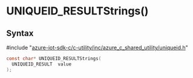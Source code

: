 # UNIQUEID_RESULTStrings()

## Syntax

\#include "[azure-iot-sdk-c/c-utility/inc/azure_c_shared_utility/uniqueid.h](../uniqueid-h.md)"  
```C
const char* UNIQUEID_RESULTStrings(
  UNIQUEID_RESULT  value
);
```

